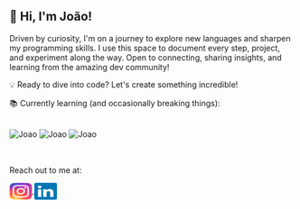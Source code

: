 ## 👋 Hi, I'm João!

Driven by curiosity, I'm on a journey to explore new languages and sharpen my programming skills. I use this space to document every step, project, and experiment along the way. Open to connecting, sharing insights, and learning from the amazing dev community!

💡 Ready to dive into code? Let's create something incredible!

📚 Currently learning (and occasionally breaking things):
<div style="display: inline_block"><br>
  <img align="center" alt="Joao" height="30" width="40" src="https://cdn.jsdelivr.net/gh/devicons/devicon@latest/icons/cplusplus/cplusplus-plain.svg">
  <img align="center" alt="Joao" height="30" width="40" src="https://cdn.jsdelivr.net/gh/devicons/devicon@latest/icons/java/java-plain.svg" />
  <img align="center" alt="Joao" height="30" width="40" src="https://cdn.jsdelivr.net/gh/devicons/devicon@latest/icons/python/python-plain.svg" />
  <div style="display: inline_block"><br>

##

Reach out to me at:

  <a href="https://www.instagram.com/joao.diasn" target="_blank">
  <img align="center" alt="Joao" height="30" width="40" src="https://raw.githubusercontent.com/CLorant/readme-social-icons/main/medium/filled/instagram.svg"/>
  </a>
    <a href="https://www.linkedin.com/in/joaoadn" target_="blank">
  <img align="center" alt="Joao" height="30" width="40" src="https://raw.githubusercontent.com/CLorant/readme-social-icons/main/medium/colored/linkedin.svg"/>
</a>



